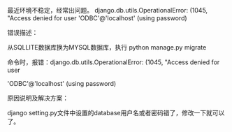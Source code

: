 最近环境不稳定，经常出问题。
django.db.utils.OperationalError: (1045, "Access denied for user 'ODBC'@'localhost' (using password)


错误描述：

从SQLLITE数据库换为MYSQL数据库，执行 python manage.py migrate

命令时，报错：django.db.utils.OperationalError: (1045, "Access denied for user

'ODBC'@'localhost' (using password)

原因说明及解决方案：

django setting.py文件中设置的database用户名或者密码错了，修改一下就可以了。

